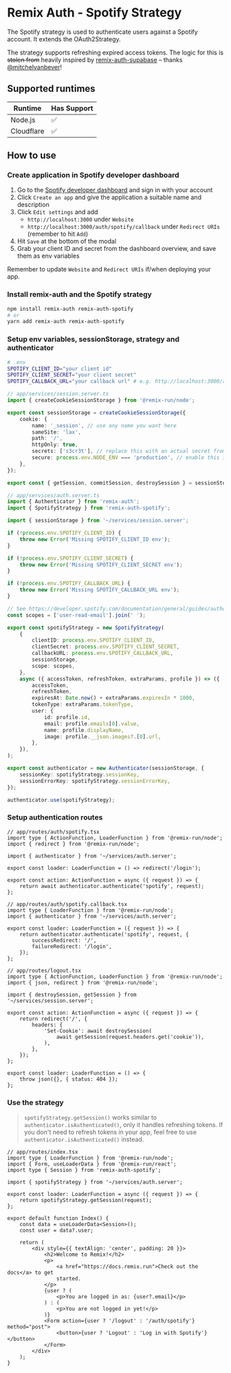 # Remix Auth - Spotify Strategy

The Spotify strategy is used to authenticate users against a Spotify account. It extends the OAuth2Strategy.

The strategy supports refreshing expired access tokens. The logic for this is ~~stolen from~~ heavily inspired by [remix-auth-supabase](https://github.com/mitchelvanbever/remix-auth-supabase) – thanks [@mitchelvanbever](https://github.com/mitchelvanbever)!

## Supported runtimes

| Runtime    | Has Support |
| ---------- | ----------- |
| Node.js    | ✅           |
| Cloudflare | ✅           |

## How to use

### Create application in Spotify developer dashboard

1. Go to the [Spotify developer dashboard](https://developer.spotify.com/dashboard/applications) and sign in with your account
2. Click `Create an app` and give the application a suitable name and description
3. Click `Edit settings` and add
   - `http://localhost:3000` under `Website`
   - `http://localhost:3000/auth/spotify/callback` under `Redirect URIs` (remember to hit `Add`)
4. Hit `Save` at the bottom of the modal
5. Grab your client ID and secret from the dashboard overview, and save them as env variables

Remember to update `Website` and `Redirect URIs` if/when deploying your app.

### Install remix-auth and the Spotify strategy

``` bash
npm install remix-auth remix-auth-spotify
# or
yarn add remix-auth remix-auth-spotify
```

### Setup env variables, sessionStorage, strategy and authenticator

```bash
# .env
SPOTIFY_CLIENT_ID="your client id"
SPOTIFY_CLIENT_SECRET="your client secret"
SPOTIFY_CALLBACK_URL="your callback url" # e.g. http://localhost:3000/auth/spotify/callback
```

```TypeScript
// app/services/session.server.ts
import { createCookieSessionStorage } from '@remix-run/node';

export const sessionStorage = createCookieSessionStorage({
    cookie: {
        name: '_session', // use any name you want here
        sameSite: 'lax',
        path: '/',
        httpOnly: true,
        secrets: ['s3cr3t'], // replace this with an actual secret from env variable
        secure: process.env.NODE_ENV === 'production', // enable this in prod only
    },
});

export const { getSession, commitSession, destroySession } = sessionStorage;
```

```TypeScript
// app/services/auth.server.ts
import { Authenticator } from 'remix-auth';
import { SpotifyStrategy } from 'remix-auth-spotify';

import { sessionStorage } from '~/services/session.server';

if (!process.env.SPOTIFY_CLIENT_ID) {
    throw new Error('Missing SPOTIFY_CLIENT_ID env');
}

if (!process.env.SPOTIFY_CLIENT_SECRET) {
    throw new Error('Missing SPOTIFY_CLIENT_SECRET env');
}

if (!process.env.SPOTIFY_CALLBACK_URL) {
    throw new Error('Missing SPOTIFY_CALLBACK_URL env');
}

// See https://developer.spotify.com/documentation/general/guides/authorization/scopes
const scopes = ['user-read-email'].join(' ');

export const spotifyStrategy = new SpotifyStrategy(
    {
        clientID: process.env.SPOTIFY_CLIENT_ID,
        clientSecret: process.env.SPOTIFY_CLIENT_SECRET,
        callbackURL: process.env.SPOTIFY_CALLBACK_URL,
        sessionStorage,
        scope: scopes,
    },
    async ({ accessToken, refreshToken, extraParams, profile }) => ({
        accessToken,
        refreshToken,
        expiresAt: Date.now() + extraParams.expiresIn * 1000,
        tokenType: extraParams.tokenType,
        user: {
            id: profile.id,
            email: profile.emails[0].value,
            name: profile.displayName,
            image: profile.__json.images?.[0].url,
        },
    }),
);

export const authenticator = new Authenticator(sessionStorage, {
    sessionKey: spotifyStrategy.sessionKey,
    sessionErrorKey: spotifyStrategy.sessionErrorKey,
});

authenticator.use(spotifyStrategy);
```

### Setup authentication routes

```TSX
// app/routes/auth/spotify.tsx
import type { ActionFunction, LoaderFunction } from '@remix-run/node';
import { redirect } from '@remix-run/node';

import { authenticator } from '~/services/auth.server';

export const loader: LoaderFunction = () => redirect('/login');

export const action: ActionFunction = async ({ request }) => {
    return await authenticator.authenticate('spotify', request);
};
```

```TSX
// app/routes/auth/spotify.callback.tsx
import type { LoaderFunction } from '@remix-run/node';
import { authenticator } from '~/services/auth.server';

export const loader: LoaderFunction = ({ request }) => {
    return authenticator.authenticate('spotify', request, {
        successRedirect: '/',
        failureRedirect: '/login',
    });
};
```

```TSX
// app/routes/logout.tsx
import type { ActionFunction, LoaderFunction } from '@remix-run/node';
import { json, redirect } from '@remix-run/node';

import { destroySession, getSession } from '~/services/session.server';

export const action: ActionFunction = async ({ request }) => {
    return redirect('/', {
        headers: {
            'Set-Cookie': await destroySession(
                await getSession(request.headers.get('cookie')),
            ),
        },
    });
};

export const loader: LoaderFunction = () => {
    throw json({}, { status: 404 });
};
```

### Use the strategy

> `spotifyStrategy.getSession()` works similar to `authenticator.isAuthenticated()`, only it handles refreshing tokens. If you don't need to refresh tokens in your app, feel free to use `authenticator.isAuthenticated()` instead.

```TSX
// app/routes/index.tsx
import type { LoaderFunction } from '@remix-run/node';
import { Form, useLoaderData } from '@remix-run/react';
import type { Session } from 'remix-auth-spotify';

import { spotifyStrategy } from '~/services/auth.server';

export const loader: LoaderFunction = async ({ request }) => {
    return spotifyStrategy.getSession(request);
};

export default function Index() {
    const data = useLoaderData<Session>();
    const user = data?.user;

    return (
        <div style={{ textAlign: 'center', padding: 20 }}>
            <h2>Welcome to Remix!</h2>
            <p>
                <a href="https://docs.remix.run">Check out the docs</a> to get
                started.
            </p>
            {user ? (
                <p>You are logged in as: {user?.email}</p>
            ) : (
                <p>You are not logged in yet!</p>
            )}
            <Form action={user ? '/logout' : '/auth/spotify'} method="post">
                <button>{user ? 'Logout' : 'Log in with Spotify'}</button>
            </Form>
        </div>
    );
}

```
